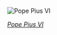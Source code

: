 
![Pope Pius VI](https://upload.wikimedia.org/wikipedia/commons/thumb/a/a2/Pompeo_Batoni_-_Ritratto_di_Papa_Pio_VI_%28National_Gallery_of_Ireland%29.jpg/450px-Pompeo_Batoni_-_Ritratto_di_Papa_Pio_VI_%28National_Gallery_of_Ireland%29.jpg)

*[Pope Pius VI](https://wikipedia.org/wiki/File:Pompeo_Batoni_-_Ritratto_di_Papa_Pio_VI_(National_Gallery_of_Ireland).jpg)*
